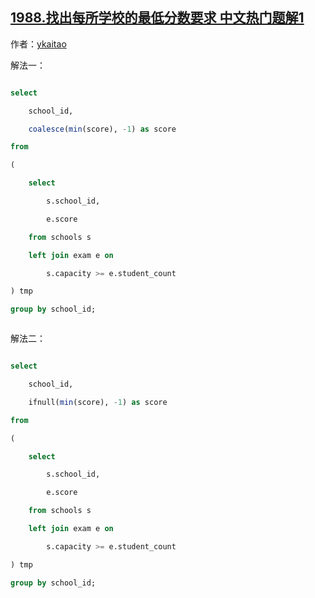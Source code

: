 ## [1988.找出每所学校的最低分数要求 中文热门题解1](https://leetcode.cn/problems/find-cutoff-score-for-each-school/solutions/100000/mysql-liang-chong-jie-fa-jian-ji-gao-xia-zdlv)

作者：[ykaitao](https://leetcode.cn/u/ykaitao)

解法一：
```sql
select
    school_id,
    coalesce(min(score), -1) as score
from
(
    select
        s.school_id,
        e.score
    from schools s
    left join exam e on
        s.capacity >= e.student_count
) tmp
group by school_id;

```

解法二：
```sql
select
    school_id,
    ifnull(min(score), -1) as score
from
(
    select
        s.school_id,
        e.score
    from schools s
    left join exam e on
        s.capacity >= e.student_count
) tmp
group by school_id;
```